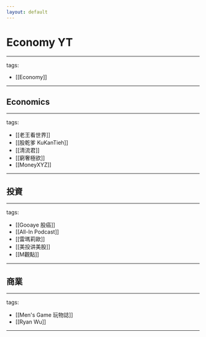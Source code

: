 ```yaml
---
layout: default
---
```


# Economy YT

---
tags:
  - [[Economy]]
  
---

## Economics
---
tags:
  - [[老王看世界]]
  - [[股乾爹 KuKanTieh]]
  - [[清流君]]
  - [[窮奢極欲]]
  - [[MoneyXYZ]]
  
---

## 投資
---
tags:
  - [[Gooaye 股癌]]
  - [[All-In Podcast]]
  - [[雷瑪莉歐]]
  - [[美投讲美股]]
  - [[M觀點]]
  
---

## 商業
---
tags:
  - [[Men's Game 玩物誌]]
  - [[Ryan Wu]]
  
---
